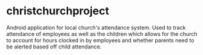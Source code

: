 # christchurchproject
Android application for local church's attendance system. Used to track attendance of employees as well as the children which allows for the church to account for hours clocked in by employees and whether parents need to be alerted based off child attendance.

